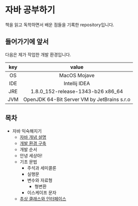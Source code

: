 # 자바 공부하기

 책을 읽고 독학하면서 배운 점들을 기록한 repository입니다.



## 들어가기에 앞서

 다음은 제가 작업한 개발 환경입니다.

| key  |                    value                    |
| :--: | :-----------------------------------------: |
|  OS  |                MacOS Mojave                 |
| IDE  |                Intellij IDEA                |
| JRE  |      1.8.0_152-release-1343-b26 x86_64      |
| JVM  | OpenJDK 64-Bit Server VM by JetBrains s.r.o |



## 목차

- 자바 익숙해지기
  - [자바 개념 설명](https://github.com/by09115/JAVA-STUDY/blob/master/%EC%9E%90%EB%B0%94%20%EC%9D%B5%EC%88%99%ED%95%B4%EC%A7%80%EA%B8%B0/%EC%9E%90%EB%B0%94%20%EA%B0%9C%EB%85%90%20%EC%84%A4%EB%AA%85.md)
  - [개발 환경 구축](https://github.com/by09115/JAVA-STUDY/blob/master/%EC%9E%90%EB%B0%94%20%EC%9D%B5%EC%88%99%ED%95%B4%EC%A7%80%EA%B8%B0/%EA%B0%9C%EB%B0%9C%20%ED%99%98%EA%B2%BD%20%EA%B5%AC%EC%B6%95.md)
  - 개발 순서
  - 안녕 세상아!
  - 기초 문법
    - 주석과 세미콜론
    - 실행문
    - 변수와 자료형
      - 형변환
    - 이스케이프 문자
  - [추상 클래스와 인터페이스](https://github.com/by09115/JAVA-STUDY/blob/master/%EC%9E%90%EB%B0%94%20%EC%9D%B5%EC%88%99%ED%95%B4%EC%A7%80%EA%B8%B0/%EC%B6%94%EC%83%81%20%ED%81%B4%EB%9E%98%EC%8A%A4%EC%99%80%20%EC%9D%B8%ED%84%B0%ED%8E%98%EC%9D%B4%EC%8A%A4)
